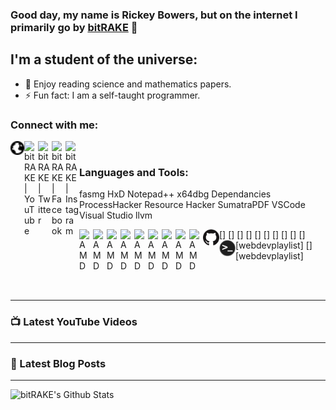 ### Good day, my name is Rickey Bowers, but on the internet I primarily go by [bitRAKE][website] 👋

## I'm a student of the universe:
- 🔭 Enjoy reading science and mathematics papers.
- ⚡ Fun fact: I am a self-taught programmer.

### Connect with me:

[<img align="left" alt="bitRAKE.com" width="22px" src="https://raw.githubusercontent.com/iconic/open-iconic/master/svg/globe.svg" />][website]
[<img align="left" alt="bitRAKE | YouTube" width="22px" src="https://cdn.jsdelivr.net/npm/simple-icons@v3/icons/youtube.svg" />][youtube]
[<img align="left" alt="bitRAKE | Twitter" width="22px" src="https://cdn.jsdelivr.net/npm/simple-icons@v3/icons/twitter.svg" />][twitter]
[<img align="left" alt="bitRAKE | Facebook" width="22px" src="https://cdn.jsdelivr.net/npm/simple-icons@3.3.0/icons/facebook.svg" />][facebook]
[<img align="left" alt="bitRAKE | Instagram" width="22px" src="https://cdn.jsdelivr.net/npm/simple-icons@v3/icons/instagram.svg" />][instagram]

<br />

### Languages and Tools:

fasmg
HxD
Notepad++
x64dbg
Dependancies
ProcessHacker
Resource Hacker
SumatraPDF
VSCode
Visual Studio
llvm

[<img align="left" alt="AMD" width="22px" src="https://cdn.jsdelivr.net/npm/simple-icons@3.3.0/icons/amd.svg" />]
[<img align="left" alt="AMD" width="22px" src="https://cdn.jsdelivr.net/npm/simple-icons@3.3.0/icons/intel.svg" />]
[<img align="left" alt="AMD" width="22px" src="https://cdn.jsdelivr.net/npm/simple-icons@3.3.0/icons/wolframlanguage.svg" />]
[<img align="left" alt="AMD" width="22px" src="https://cdn.jsdelivr.net/npm/simple-icons@3.3.0/icons/wolframmathematica.svg" />]
[<img align="left" alt="AMD" width="22px" src="https://cdn.jsdelivr.net/npm/simple-icons@3.3.0/icons/stackexchange.svg" />]
[<img align="left" alt="AMD" width="22px" src="https://cdn.jsdelivr.net/npm/simple-icons@3.3.0/icons/wikipedia.svg" />]
[<img align="left" alt="AMD" width="22px" src="https://cdn.jsdelivr.net/npm/simple-icons@3.3.0/icons/windows95.svg" />]
[<img align="left" alt="AMD" width="22px" src="https://cdn.jsdelivr.net/npm/simple-icons@3.3.0/icons/windows95.svg" />]
[<img align="left" alt="AMD" width="22px" src="https://cdn.jsdelivr.net/npm/simple-icons@3.3.0/icons/arxiv.svg" />]
[<img align="left" alt="GitHub" width="26px" src="https://raw.githubusercontent.com/github/explore/78df643247d429f6cc873026c0622819ad797942/topics/github/github.png" />][webdevplaylist]
[<img align="left" alt="HTML5" width="26px" src="https://raw.githubusercontent.com/github/explore/80688e429a7d4ef2fca1e82350fe8e3517d3494d/topics/terminal/terminal.png" />][webdevplaylist]

<br />
<br />

---
### 📺 Latest YouTube Videos
<!-- YOUTUBE:START -->
<!-- YOUTUBE:END -->

---
### 📕 Latest Blog Posts
<!-- BLOG-POST-LIST:START -->
<!-- BLOG-POST-LIST:END -->

---
<img align="left" alt="bitRAKE's Github Stats" src="https://github-readme-stats.vercel.app/api?username=bitRAKE&show_icons=true&hide_border=true" />

[website]: https://bitRAKE.code
[twitter]: https://twitter.com/bitRAKE
[youtube]: https://youtube.com/bitRAKE
[instagram]: https://instagram.com/bitRAKE
[facebook]: https://facebook.com
